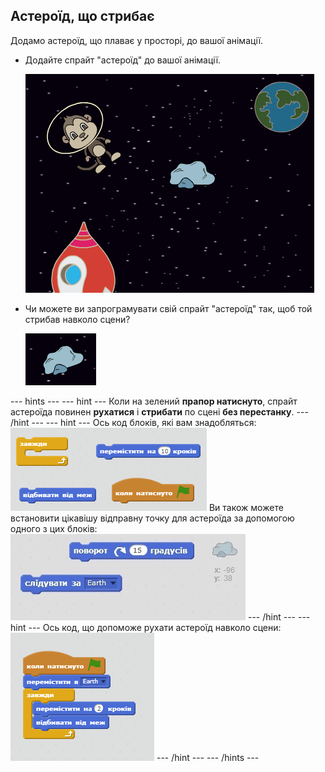 ## Астероїд, що стрибає

Додамо астероїд, що плаває у просторі, до вашої анімації.

+ Додайте спрайт "астероїд" до вашої анімації.
    
    ![Додавання спрайту астероїда](images/space-rock-sprite.png)

+ Чи можете ви запрограмувати свій спрайт "астероїд" так, щоб той стрибав навколо сцени?
    
    ![Тестування астероїда-стрибунця](images/space-bounce-test.png)

\--- hints \--- \--- hint \--- Коли на зелений **прапор натиснуто**, спрайт астероїда повинен **рухатися** і **стрибати** по сцені **без перестанку**. \--- /hint \--- \--- hint \--- Ось код блоків, які вам знадобляться: ![Blocks for a bouncing rock](images/space-bounce-blocks.png) Ви також можете встановити цікавішу відправну точку для астероїда за допомогою одного з цих блоків: ![Setting the rock's initial position](images/space-initial-position.png) \--- /hint \--- \--- hint \--- Ось код, що допоможе рухати астероїд навколо сцени: ![Code for a bouncing rock](images/space-bounce-code.png) \--- /hint \--- \--- /hints \---